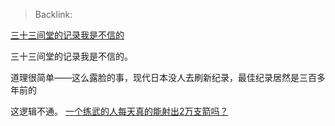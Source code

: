 > Backlink: 

[三十三间堂的记录我是不信的](https://www.zhihu.com/pin/1744201046602289152)

三十三间堂的记录我是不信的。

道理很简单——这么露脸的事，现代日本没人去刷新纪录，最佳纪录居然是三百多年前的

这逻辑不通。
[一个练武的人每天真的能射出2万支箭吗？](https://www.zhihu.com/question/366366239/answer/2902490170)
